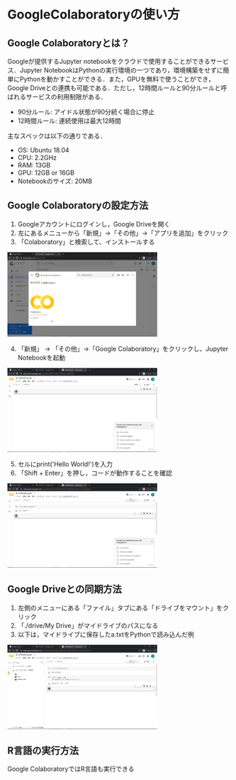 # GoogleColaboratoryの使い方

## Google Colaboratoryとは？

Googleが提供するJupyter notebookをクラウドで使用することができるサービス．Jupyter NotebookはPythonの実行環境の一つであり，環境構築をせずに簡単にPythonを動かすことができる．また，GPUを無料で使うことができ，Google Driveとの連携も可能である．ただし，12時間ルールと90分ルールと呼ばれるサービスの利用制限がある．

- 90分ルール: アイドル状態が90分続く場合に停止
- 12時間ルール: 連続使用は最大12時間

主なスペックは以下の通りである．

- OS: Ubuntu 18.04
- CPU: 2.2GHz
- RAM: 13GB
- GPU: 12GB or 16GB
- Notebookのサイズ: 20MB

## Google Colaboratoryの設定方法

1. Googleアカウントにログインし，Google Driveを開く
2. 左にあるメニューから「新規」→「その他」→「アプリを追加」をクリック
3. 「Colaboratory」と検索して、インストールする

<img src="./img/GoogleDrive.PNG" alt="GoogleDrive" style="zoom:33%;" />

4. 「新規」 → 「その他」→「Google Colaboratory」をクリックし、Jupyter Notebookを起動

<img src="./img/Jupyterの新規画面.png" alt="Jupyterの新規画面" style="zoom:33%;" />

5. セルにprint('Hello World!')を入力
6. 「Shift + Enter」を押し，コードが動作することを確認

<img src="./img/HelloWorld.PNG" alt="HelloWorld" style="zoom:33%;" />

## Google Driveとの同期方法

1. 左側のメニューにある「ファイル」タブにある「ドライブをマウント」をクリック
2. 「./drive/My Drive」がマイドライブのパスになる
3. 以下は，マイドライブに保存したa.txtをPythonで読み込んだ例

<img src="./img/ファイルの読み込み.PNG" alt="ファイルの読み込み" style="zoom:33%;" />

## R言語の実行方法

Google ColaboratoryではR言語も実行できる
